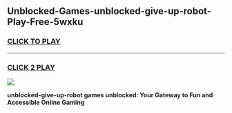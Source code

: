 
## Unblocked-Games-unblocked-give-up-robot-Play-Free-5wxku
<h3>
<a href="https://premium76.site?title=unblocked-give-up-robot&ref=12A">CLICK TO PLAY</a></h3>
<hr>

<h3>
<a href="https://premium76.site?title=unblocked-give-up-robot&ref=12A">CLICK 2 PLAY</a>
  
</h3>

<a href="https://premium76.site?title=unblocked-give-up-robot&ref=12A"><img src="https://clearcache.store/games.png"></a>


**unblocked-give-up-robot games unblocked: Your Gateway to Fun and Accessible Online Gaming**
